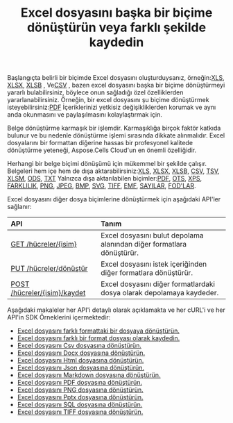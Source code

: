 ﻿---
title: Excel dosyasını başka bir biçime dönüştürün veya farklı şekilde kaydedin
second_title: Aspose.Cells Cloud Documen
linktitle: Dönüştürme ve Kaydetme
type: docs
url: /tr/conversion-and-save-as/
aliases: [/convert-excel/,/convert/]
keywords: File conversion, Format conversion, PDF export, Save file, Save Excel file
description: Aspose.Cells Cloud REST API, excel dosyalarının çeşitli biçim dosyalarına dönüştürülmesini destekler. SDK, çeşitli geliştirme dillerini destekler. Bunlara Android, C#, Go, Java, NodeJS, Perl, PHP, Python, Ruby ve swift dahildir.
weight: 30
kwords: Dosya dönüştürme, Biçim dönüştürme, PDF dışa aktarma, Dosyayı kaydet, Excel dosyalarını kaydet, Office Bulut, REST API, Elektronik tablo, PDF, CSV, Json, Markdown, Excel'i çeşitli biçimlere dönüştür
---
 Başlangıçta belirli bir biçimde Excel dosyasını oluşturduysanız, örneğin:[XLS](https://docs.fileformat.com/spreadsheet/xls/), [XLSX](https://docs.fileformat.com/spreadsheet/xlsx/), [XLSB](https://docs.fileformat.com/spreadsheet/xlsb/) , Ve[CSV](https://docs.fileformat.com/spreadsheet/csv/) , bazen excel dosyasını başka bir biçime dönüştürmeyi yararlı bulabilirsiniz, böylece onun sağladığı özel özelliklerden yararlanabilirsiniz. Örneğin, bir excel dosyasını şu biçime dönüştürmek isteyebilirsiniz:[PDF](https://docs.fileformat.com/pdf/) İçeriklerinizi yetkisiz değişikliklerden korumak ve aynı anda okunmasını ve paylaşılmasını kolaylaştırmak için.

Belge dönüştürme karmaşık bir işlemdir. Karmaşıklığa birçok faktör katkıda bulunur ve bu nedenle dönüştürme işlemi sırasında dikkate alınmalıdır. Excel dosyalarını bir formattan diğerine hassas bir profesyonel kalitede dönüştürme yeteneği, Aspose.Cells Cloud'un en önemli özelliğidir.

Herhangi bir belge biçimi dönüşümü için mükemmel bir şekilde çalışır. Belgeleri hem içe hem de dışa aktarabilirsiniz:[XLS](https://docs.fileformat.com/spreadsheet/xls/), [XLSX](https://docs.fileformat.com/spreadsheet/xlsx/), [XLSB](https://docs.fileformat.com/spreadsheet/xlsb/), [CSV](https://docs.fileformat.com/spreadsheet/csv/), [TSV](https://docs.fileformat.com/spreadsheet/tsv/), [XLSM](https://docs.fileformat.com/spreadsheet/xlsm/), [ODS](https://docs.fileformat.com/spreadsheet/ods/), [TXT](https://docs.fileformat.com/word-processing/txt/) Yalnızca dışa aktarılabilen biçimler:[PDF](https://docs.fileformat.com/pdf/), [OTS](https://docs.fileformat.com/spreadsheet/ots/), [XPS](https://docs.fileformat.com/page-description-language/xps/), [FARKLILIK](https://docs.fileformat.com/spreadsheet/dif/), [PNG](https://docs.fileformat.com/Image/png/), [JPEG](https://docs.fileformat.com/image/jpeg/), [BMP](https://docs.fileformat.com/image/bmp/), [SVG](https://docs.fileformat.com/page-description-language/svg/), [TIFF](https://docs.fileformat.com/image/tiff/), [EMF](https://docs.fileformat.com/image/emf/), [SAYILAR](https://docs.fileformat.com/spreadsheet/numbers/), [FOD'LAR](https://docs.fileformat.com/spreadsheet/fods/).

Excel dosyasını diğer dosya biçimlerine dönüştürmek için aşağıdaki API'ler sağlanır:

|API|Tanım|
|:- |:- |
|[GET /hücreler/{isim}](https://apireference.aspose.cloud/cells/#/Workbook/GetWorkBook)|Excel dosyasını bulut depolama alanından diğer formatlara dönüştürür.|
|[PUT /hücreler/dönüştür](https://apireference.aspose.cloud/cells/#/Workbook/PutConvertWorkBook)|Excel dosyasını istek içeriğinden diğer formatlara dönüştürür.|
|[POST /hücreler/{isim}/kaydet](https://apireference.aspose.cloud/cells/#/SaveAs/PostDocumentSaveAs)|Excel dosyasını diğer formatlardaki dosya olarak depolamaya kaydeder.|

Aşağıdaki makaleler her API'i detaylı olarak açıklamakta ve her cURL'i ve her API'in SDK Örneklerini içermektedir:

- [Excel dosyasını farklı formattaki bir dosyaya dönüştürün.](/cells/tr/convert-an-excel-file-to-different-formats)
- [Excel dosyasını farklı bir format dosyası olarak kaydedin.](/cells/tr/save-an-excel-file-as-other-formats-files)
- [Excel dosyasını Csv dosyasına dönüştürün.](/cells/tr/convert-excel-file-to-csv-file)
- [Excel dosyasını Docx dosyasına dönüştürün.](/cells/tr/convert-excel-file-to-docx-file)
- [Excel dosyasını Html dosyasına dönüştürün.](/cells/tr/convert-excel-file-to-html-file)
- [Excel dosyasını Json dosyasına dönüştürün.](/cells/tr/convert-excel-file-to-json-file)
- [Excel dosyasını Markdown dosyasına dönüştürün.](/cells/tr/convert-excel-file-to-markdown-file)
- [Excel dosyasını PDF dosyasına dönüştürün.](/cells/tr/convert-excel-file-to-pdf-file)
- [Excel dosyasını PNG dosyasına dönüştürün.](/cells/tr/convert-excel-file-to-png-file)
- [Excel dosyasını Pptx dosyasına dönüştürün.](/cells/tr/convert-excel-file-to-pptx-file)
- [Excel dosyasını SQL dosyasına dönüştürün.](/cells/tr/convert-excel-file-to-sql-file)
- [Excel dosyasını TIFF dosyasına dönüştürün.](/cells/tr/convert-excel-file-to-tiff-file)
